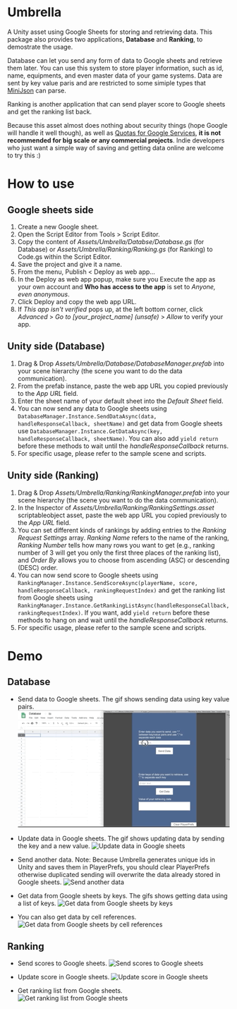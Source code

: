 # Umbrella
A Unity asset using Google Sheets for storing and retrieving data. This package also provides two applications, **Database** and **Ranking**, to demostrate the usage. 

Database can let you send any form of data to Google sheets and retrieve them later. You can use this system to store player information, such as id, name, equipments, and even master data of your game systems. Data are sent by key value paris and are restricted to some simiple types that [MiniJson](https://gist.github.com/darktable/1411710) can parse.

Ranking is another application that can send player score to Google sheets and get the ranking list back.

Because this asset almost does nothing about security things (hope Google will handle it well though), as well as [Quotas for Google Services](https://developers.google.com/apps-script/guides/services/quotas#current_quotas), **it is not recommended for big scale or any commercial projects**. Indie developers who just want a simple way of saving and getting data online are welcome to try this :)

# How to use
## Google sheets side
1. Create a new Google sheet.
2. Open the Script Editor from Tools > Script Editor.
3. Copy the content of *Assets/Umbrella/Databse/Database.gs* (for Database) or *Assets/Umbrella/Ranking/Ranking.gs* (for Ranking) to Code.gs within the Script Editor.
4. Save the project and give it a name.
5. From the menu, Publish < Deploy as web app...
6. In the Deploy as web app popup, make sure you Execute the app as your own account and **Who has access to the app** is set to *Anyone, even anonymous*.
7. Click Deploy and copy the web app URL.
8. If *This app isn't verified* pops up, at the left bottom corner, click *Advanced* > *Go to [your_project_name] (unsafe)* > *Allow* to verify your app. 
## Unity side (Database)
1. Drag & Drop *Assets/Umbrella/Database/DatabaseManager.prefab* into your scene hierarchy (the scene you want to do the data communication).
2. From the prefab instance, paste the web app URL you copied previously to the *App URL* field.
3. Enter the sheet name of your default sheet into the *Default Sheet* field.
4. You can now send any data to Google sheets using `DatabaseManager.Instance.SendDataAsync(data, handleResponseCallback, sheetName)` and get data from Google sheets use `DatabaseManager.Instance.GetDataAsync(key, handleResponseCallback, sheetName)`. You can also add `yield return` before these methods to wait until the *handleResponseCallback* returns.
5. For specific usage, please refer to the sample scene and scripts.
## Unity side (Ranking)
1. Drag & Drop *Assets/Umbrella/Ranking/RankingManager.prefab* into your scene hierarchy (the scene you want to do the data communication).
2. In the Inspector of *Assets/Umbrella/Ranking/RankingSettings.asset* scriptableobject asset, paste the web app URL you copied previously to the *App URL* field.
3. You can set different kinds of rankings by adding entries to the *Ranking Request Settings* array. *Ranking Name* refers to the name of the ranking, *Ranking Number* tells how many rows you want to get (e.g., ranking number of 3 will get you only the first three places of the ranking list), and *Order By* allows you to choose from ascending (ASC) or descending (DESC) order.
4. You can now send score to Google sheets using `RankingManager.Instance.SendScoreAsync(playerName, score, handleResponseCallback, rankingRequestIndex)` and get the ranking list from Google sheets using `RankingManager.Instance.GetRankingListAsync(handleResponseCallback, rankingRequestIndex)`. If you want, add `yield return` before these methods to hang on and wait until the *handleResponseCallback* returns.
5. For specific usage, please refer to the sample scene and scripts.

# Demo
## Database
* Send data to Google sheets. The gif shows sending data using key value pairs.
![Send data to Google sheets](Demos/send_data.gif)

* Update data in Google sheets. The gif shows updating data by sending the key and a new value.
![Update data in Google sheets](Demos/update_data.gif)

* Send another data. Note: Because Umbrella generates unique ids in Unity and saves them in PlayerPrefs, you should clear PlayerPrefs otherwise duplicated sending will overwrite the data already stored in Google sheets.
![Send another data](Demos/send_another_data.gif)

* Get data from Google sheets by keys. The gifs shows getting data using a list of keys.
![Get data from Google sheets by keys](Demos/get_data.gif)

* You can also get data by cell references.
![Get data from Google sheets by cell references](Demos/get_data_by_cell.gif)

## Ranking
* Send scores to Google sheets.
![Send scores to Google sheets](Demos/send_score.gif)

* Update score in Google sheets.
![Update score in Google sheets](Demos/update_score.gif)

* Get ranking list from Google sheets.
![Get ranking list from Google sheets](Demos/get_ranking.gif)


